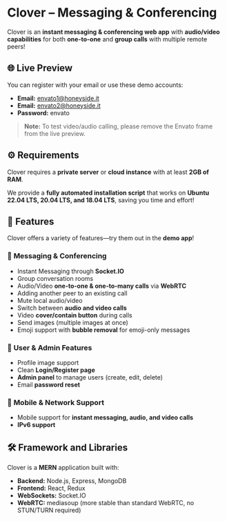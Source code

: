 # Clover – Messaging & Conferencing

Clover is an **instant messaging & conferencing web app** with **audio/video capabilities** for both **one-to-one** and **group calls** with multiple remote peers!

## 🌐 Live Preview
You can register with your email or use these demo accounts:
- **Email:** envato1@honeyside.it  
- **Email:** envato2@honeyside.it  
- **Password:** envato  

> **Note:** To test video/audio calling, please remove the Envato frame from the live preview.

## ⚙️ Requirements
Clover requires a **private server** or **cloud instance** with at least **2GB of RAM**.

We provide a **fully automated installation script** that works on **Ubuntu 22.04 LTS, 20.04 LTS, and 18.04 LTS**, saving you time and effort!

## 🚀 Features
Clover offers a variety of features—try them out in the **demo app**!

### 🔹 **Messaging & Conferencing**
- Instant Messaging through **Socket.IO**
- Group conversation rooms
- Audio/Video **one-to-one & one-to-many calls** via **WebRTC**
- Adding another peer to an existing call
- Mute local audio/video
- Switch between **audio and video calls**
- Video **cover/contain button** during calls
- Send images (multiple images at once)
- Emoji support with **bubble removal** for emoji-only messages

### 🔹 **User & Admin Features**
- Profile image support
- Clean **Login/Register page**
- **Admin panel** to manage users (create, edit, delete)
- Email **password reset**

### 🔹 **Mobile & Network Support**
- Mobile support for **instant messaging, audio, and video calls**
- **IPv6 support**

## 🛠️ Framework and Libraries
Clover is a **MERN** application built with:
- **Backend:** Node.js, Express, MongoDB
- **Frontend:** React, Redux
- **WebSockets:** Socket.IO
- **WebRTC:** mediasoup (more stable than standard WebRTC, no STUN/TURN required)
